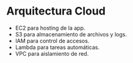 # Arquitectura Cloud

- EC2 para hosting de la app.
- S3 para almacenamiento de archivos y logs.
- IAM para control de accesos.
- Lambda para tareas automáticas.
- VPC para aislamiento de red.
